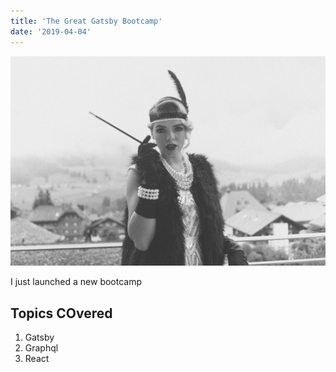 ```yaml
---
title: 'The Great Gatsby Bootcamp'
date: '2019-04-04'
---
```


![fancy woman smoking](./gatsby.jpeg)

I just launched a new bootcamp

## Topics COvered

1. Gatsby
2. Graphql
3. React
